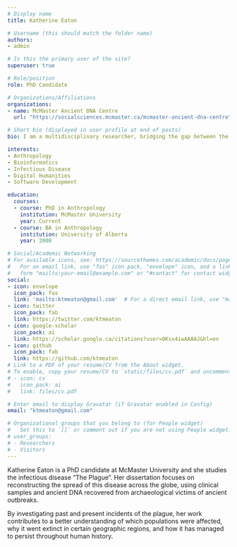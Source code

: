 ```yaml
---
# Display name
title: Katherine Eaton

# Username (this should match the folder name)
authors:
- admin

# Is this the primary user of the site?
superuser: true

# Role/position
role: PhD Candidate

# Organizations/Affiliations
organizations:
- name: McMaster Ancient DNA Centre
  url: "https://socialsciences.mcmaster.ca/mcmaster-ancient-dna-centre"

# Short bio (displayed in user profile at end of posts)
bio: I am a multidisciplinary researcher, bridging the gap between the sciences as a computational biologist, and the humanities as an anthropologist interested in infectious diseases.

interests:
- Anthropology
- Bioinformatics
- Infectious Disease
- Digital Humanities
- Software Development

education:
  courses:
  - course: PhD in Anthropology
    institution: McMaster University
    year: Current
  - course: BA in Anthropology
    institution: University of Alberta
    year: 2008

# Social/Academic Networking
# For available icons, see: https://sourcethemes.com/academic/docs/page-builder/#icons
#   For an email link, use "fas" icon pack, "envelope" icon, and a link in the
#   form "mailto:your-email@example.com" or "#contact" for contact widget.
social:
- icon: envelope
  icon_pack: fas
  link: 'mailto:ktmeaton@gmail.com'  # For a direct email link, use "mailto:test@example.org".
- icon: twitter
  icon_pack: fab
  link: https://twitter.com/ktmeaton
- icon: google-scholar
  icon_pack: ai
  link: https://scholar.google.ca/citations?user=0Ksx4iwAAAAJ&hl=en
- icon: github
  icon_pack: fab
  link: https://github.com/ktmeaton
# Link to a PDF of your resume/CV from the About widget.
# To enable, copy your resume/CV to `static/files/cv.pdf` and uncomment the lines below.
# - icon: cv
#   icon_pack: ai
#   link: files/cv.pdf

# Enter email to display Gravatar (if Gravatar enabled in Config)
email: "ktmeaton@gmail.com"

# Organizational groups that you belong to (for People widget)
#   Set this to `[]` or comment out if you are not using People widget.
# user_groups:
# - Researchers
# - Visitors
---
```


Katherine Eaton is a PhD candidate at McMaster University and she studies the infectious disease “The Plague”. Her dissertation focuses on reconstructing the spread of this disease across the globe, using clinical samples and ancient DNA recovered from archaeological victims of ancient outbreaks.

By investigating past and present incidents of the plague, her work contributes to a better understanding of which populations were affected, why it went extinct in certain geographic regions, and how it has managed to persist throughout human history.
